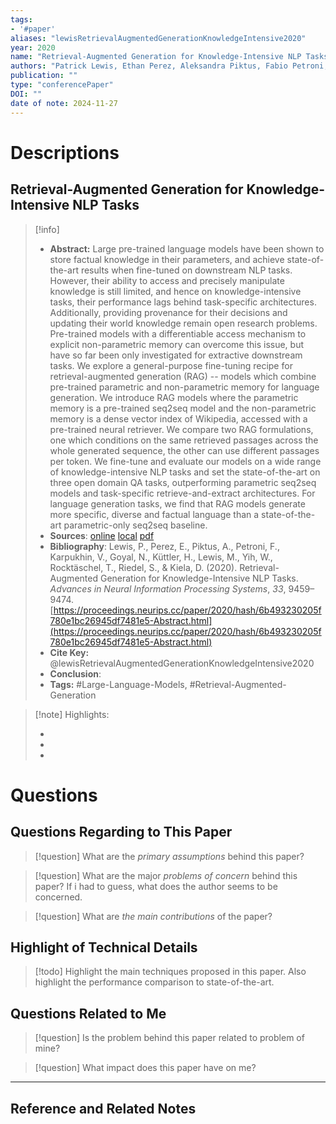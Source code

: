 ```yaml
---
tags:
- '#paper'
aliases: "lewisRetrievalAugmentedGenerationKnowledgeIntensive2020"
year: 2020
name: "Retrieval-Augmented Generation for Knowledge-Intensive NLP Tasks"
authors: "Patrick Lewis, Ethan Perez, Aleksandra Piktus, Fabio Petroni, Vladimir Karpukhin, Naman Goyal, Heinrich Küttler, Mike Lewis, Wen-tau Yih, Tim Rocktäschel, Sebastian Riedel, Douwe Kiela"
publication: ""
type: "conferencePaper"
DOI: ""
date of note: 2024-11-27 
---
```

# Descriptions

## Retrieval-Augmented Generation for Knowledge-Intensive NLP Tasks 
> [!info] 
> - **Abstract:** Large pre-trained language models have been shown to store factual knowledge in their parameters, and achieve state-of-the-art results when fine-tuned on downstream NLP tasks. However, their ability to access and precisely manipulate knowledge is still limited, and hence on knowledge-intensive tasks, their performance lags behind task-specific architectures. Additionally, providing provenance for their decisions and updating their world knowledge remain open research problems. Pre-trained models with a differentiable access mechanism to explicit non-parametric memory can overcome this issue, but have so far been only investigated for extractive downstream tasks. We explore a general-purpose fine-tuning recipe for retrieval-augmented generation (RAG) -- models which combine pre-trained parametric and non-parametric memory for language generation. We introduce RAG models where the parametric memory is a pre-trained seq2seq model and the non-parametric memory is a dense vector index of Wikipedia, accessed with a pre-trained neural retriever. We compare two RAG formulations, one which conditions on the same retrieved passages across the whole generated sequence, the other can use different passages per token. We fine-tune and evaluate our models on a wide range of knowledge-intensive NLP tasks and set the state-of-the-art on three open domain QA tasks, outperforming parametric seq2seq models and task-specific retrieve-and-extract architectures. For language generation tasks, we find that RAG models generate more specific, diverse and factual language than a state-of-the-art parametric-only seq2seq baseline. 
> - **Sources**: [online](http://zotero.org/users/13492210/items/H52TZPYL) [local](zotero://select/library/items/H52TZPYL) [pdf](file:////home/lukexie/Documents/Papers/storage/HFPCZTHW/Lewis%20et%20al.%20-%202020%20-%20Retrieval-Augmented%20Generation%20for%20Knowledge-Inten.pdf) 
> - **Bibliography**: Lewis, P., Perez, E., Piktus, A., Petroni, F., Karpukhin, V., Goyal, N., Küttler, H., Lewis, M., Yih, W., Rocktäschel, T., Riedel, S., & Kiela, D. (2020). Retrieval-Augmented Generation for Knowledge-Intensive NLP Tasks. _Advances in Neural Information Processing Systems_, _33_, 9459–9474. [https://proceedings.neurips.cc/paper/2020/hash/6b493230205f780e1bc26945df7481e5-Abstract.html](https://proceedings.neurips.cc/paper/2020/hash/6b493230205f780e1bc26945df7481e5-Abstract.html)
> - **Cite Key:** @lewisRetrievalAugmentedGenerationKnowledgeIntensive2020 
> - **Conclusion**:
> - **Tags:** #Large-Language-Models, #Retrieval-Augmented-Generation


>[!note] Highlights:
>
>-
>-
>-



# Questions
## Questions Regarding to This Paper


>[!question] 
>What are the *primary assumptions* behind this paper?



>[!question]
>What are the major *problems of concern* behind this paper? If i had to guess, what does the author seems to be concerned. 




>[!question]
>What are *the main contributions* of the paper?



## Highlight of Technical Details


>[!todo]
>Highlight the main techniques proposed in this paper. Also highlight the performance comparison to state-of-the-art.



## Questions Related to Me


> [!question] 
> Is the problem behind this paper related to problem of mine?



> [!question] 
> What impact does this paper have on me?




----

## Reference and Related Notes
